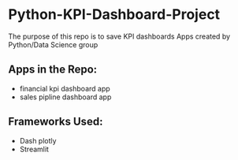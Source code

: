 # Python-KPI-Dashboard-Project
The purpose of this repo is to save KPI dashboards Apps created by Python/Data Science group
## Apps in the Repo:
- financial kpi dashboard app
- sales pipline dashboard app
## Frameworks Used:
- Dash plotly
- Streamlit
